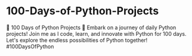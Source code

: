 # 100-Days-of-Python-Projects
🐍 100 Days of Python Projects 🚀  Embark on a journey of daily Python projects! Join me as I code, learn, and innovate with Python for 100 days. Let's explore the endless possibilities of Python together! #100DaysOfPython
